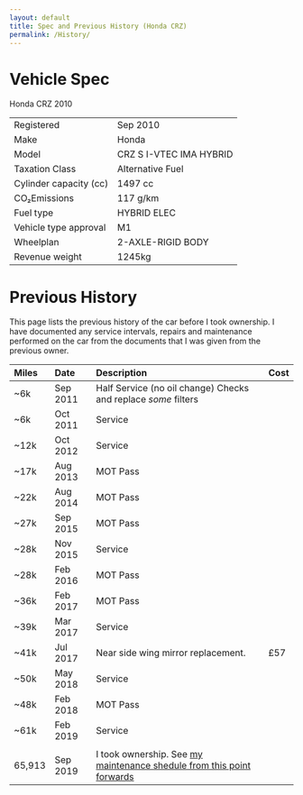 ```yaml
---
layout: default
title: Spec and Previous History (Honda CRZ)
permalink: /History/
---
```


# Vehicle Spec

Honda CRZ 2010

|   |  | 
|:-------|:------------|
| Registered | Sep 2010 |  
| Make  | Honda |  
| Model | CRZ S I-VTEC IMA HYBRID  |  
| Taxation Class | Alternative Fuel  |  
| Cylinder capacity (cc) | 1497 cc     |
| CO₂Emissions           | 117 g/km    |
| Fuel type              | HYBRID ELEC |
| Vehicle type approval  | M1          |
| Wheelplan              | 2-AXLE-RIGID BODY |
| Revenue weight         | 1245kg |


# Previous History

This page lists the previous history of the car before I took ownership. 
I have documented any service intervals, repairs and maintenance performed on the car from the documents that I was given from the previous owner.


| Miles  | Date       | Description | Cost |
|:-------|:-----------|:------------|:-----|
| ~6k    | Sep 2011   | Half Service (no oil change) Checks and replace *some* filters |      |
| ~6k    | Oct 2011   | Service     |      |
| ~12k   | Oct 2012   | Service     |      |
| ~17k   | Aug 2013   | MOT Pass    |      |
| ~22k   | Aug 2014   | MOT Pass    |      |
| ~27k   | Sep 2015   | MOT Pass    |      |
| ~28k   | Nov 2015   | Service     |      |
| ~28k   | Feb 2016   | MOT Pass    |      |
| ~36k   | Feb 2017   | MOT Pass    |      |
| ~39k   | Mar 2017   | Service     |      |
| ~41k | Jul 2017 | Near side wing mirror replacement. |  £57  |
| ~50k   | May 2018   | Service     |      |
| ~48k   | Feb 2018   | MOT Pass    |      |
| ~61k   | Feb 2019   | Service     |      |
|        |            |             |      |
| 65,913 | Sep 2019   |I took ownership. See [my maintenance shedule from this point forwards](https://techmechgarage.github.io/HondaCRZ/Maintenance/) |    |

